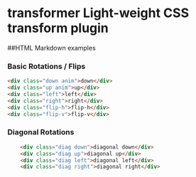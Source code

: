 transformer
Light-weight CSS transform plugin
======

##HTML Markdown examples

### Basic Rotations / Flips
```html
<div class="down anim">down</div>
<div class="up anim">up</div>
<div class="left">left</div>
<div class="right">right</div>
<div class="flip-h">flip-h</div>
<div class="flip-v">flip-v</div>
```

### Diagonal Rotations
```html
	<div class="diag down">diagonal down</div>
	<div class="diag up">diagonal up</div>
	<div class="diag left">diagonal left</div>
	<div class="diag right">diagonal right</div>
```

